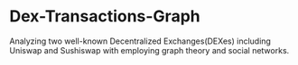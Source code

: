 # Dex-Transactions-Graph

Analyzing two well-known Decentralized Exchanges(DEXes) including Uniswap and Sushiswap with employing graph theory and social networks.

